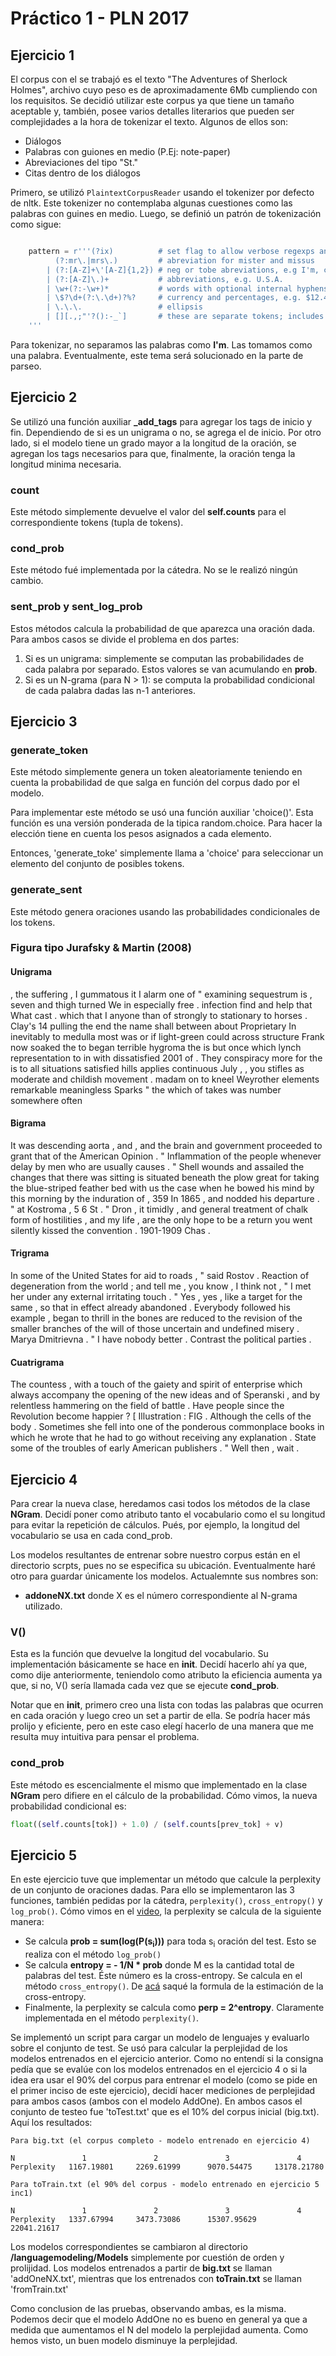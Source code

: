 # Práctico 1 - PLN 2017

## Ejercicio 1

El corpus con el se trabajó es el texto "The Adventures of Sherlock Holmes",
archivo cuyo peso es de aproximadamente 6Mb cumpliendo con los requisitos.
Se decidió utilizar este corpus ya que tiene un tamaño aceptable y, también,
posee varios detalles literarios que pueden ser complejidades a la hora de
tokenizar el texto. Algunos de ellos son:
- Diálogos
- Palabras con guiones en medio (P.Ej: note-paper)
- Abreviaciones del tipo "St."
- Citas dentro de los diálogos

Primero, se utilizó ```PlaintextCorpusReader``` usando el tokenizer por defecto
de nltk. Este tokenizer no contemplaba algunas cuestiones como las palabras
con guines en medio.
Luego, se definió un patrón de tokenización como sigue:
``` python

    pattern = r'''(?ix)          # set flag to allow verbose regexps and ignore case
          (?:mr\.|mrs\.)         # abreviation for mister and missus
        | (?:[A-Z]+\'[A-Z]{1,2}) # neg or tobe abreviations, e.g I'm, can't
        | (?:[A-Z]\.)+           # abbreviations, e.g. U.S.A.
        | \w+(?:-\w+)*           # words with optional internal hyphens
        | \$?\d+(?:\.\d+)?%?     # currency and percentages, e.g. $12.40, 82%
        | \.\.\.                 # ellipsis
        | [][.,;"'?():-_`]       # these are separate tokens; includes ], [
    '''
```

Para tokenizar, no separamos las palabras como **I'm**. Las tomamos como una
palabra. Eventualmente, este tema será solucionado en la parte de parseo.



## Ejercicio 2


Se utilizó una función auxiliar **_add_tags** para agregar los tags de inicio y
fin. Dependiendo de si es un unigrama o no, se agrega el de inicio. Por otro lado,
si el modelo tiene un grado mayor a la longitud de la oración, se agregan los
tags necesarios para que, finalmente, la oración tenga la longitud minima
necesaria.

### **count**
Este método simplemente devuelve el valor del **self.counts**
para el correspondiente tokens (tupla de tokens).

### **cond_prob**
Este método fué implementada por la cátedra. No se le realizó
ningún cambio.

### **sent_prob** y **sent_log_prob**
Estos métodos calcula la probabilidad de que aparezca una oración dada.
Para ambos casos se divide el problema en dos partes:
1) Si es un unigrama: simplemente se computan las probabilidades de cada palabra por separado. Estos valores se van acumulando en **prob**.
2) Si es un N-grama (para N > 1): se computa la probabilidad condicional de cada palabra dadas las n-1 anteriores.




## Ejercicio 3


### **generate_token**

Este método simplemente genera un token aleatoriamente teniendo en cuenta la
probabilidad de que salga en función del corpus dado por el modelo.

Para implementar este método se usó una función auxiliar 'choice()'.
Esta función es una versión ponderada de la tipica random.choice. Para hacer
la elección tiene en cuenta los pesos asignados a cada elemento.

Entonces, 'generate_toke' simplemente llama a 'choice' para seleccionar un
elemento del conjunto de posibles tokens.

### **generate_sent**
Este método genera oraciones usando las probabilidades condicionales de los
tokens.



### Figura tipo Jurafsky & Martin (2008)

#### **Unigrama**



, the suffering , I gummatous it I alarm one of " examining sequestrum is , seven
and thigh turned We in especially free . infection
find and help that What cast . which that I anyone than of strongly to stationary to
horses . Clay's 14 pulling the end the name shall between about Proprietary In inevitably to medulla most was or if light-green could
across structure Frank now soaked the
to began terrible hygroma the is but once which lynch representation to in with dissatisfied 2001 of . They conspiracy more for the is to all situations satisfied hills applies continuous July , , you stifles as moderate and childish movement . madam on to kneel Weyrother elements remarkable meaningless Sparks "
the which of takes was number somewhere often


#### **Bigrama**


It was descending aorta , and , and the brain and government proceeded to grant that of the American Opinion .
"
Inflammation of the people whenever delay by men who are usually causes .
"
Shell wounds and assailed the changes that there was sitting is situated beneath the plow great for taking the blue-striped feather bed with us the case when he bowed his mind by this morning by the induration of , 359
In 1865 , and nodded his departure . " at Kostroma , 5 6 St .
" Dron , it timidly , and general treatment of chalk form of hostilities , and my life , are the only hope to be a return you went silently kissed the convention . 1901-1909 Chas .


#### **Trigrama**

In some of the United States for aid to roads , " said Rostov .
Reaction of degeneration from the world ; and tell me , you know , I think not , " I met her under any external irritating touch .
" Yes , yes , like a target for the same , so that in effect already abandoned .
Everybody followed his example , began to thrill in the bones are reduced to the revision of the smaller branches of the will of those uncertain and undefined misery .
Marya Dmitrievna .
" I have nobody better .
Contrast the political parties .


#### **Cuatrigrama**

The countess , with a touch of the gaiety and spirit of enterprise which always accompany the opening of the new ideas and of Speranski , and by relentless hammering on the field of battle .
Have people since the Revolution become happier ?
[ Illustration : FIG .
Although the cells of the body .
Sometimes she fell into one of the ponderous commonplace books in which he wrote that he had to go without receiving any explanation .
State some of the troubles of early American publishers .
" Well then , wait .



## Ejercicio 4

Para crear la nueva clase, heredamos casi todos los métodos de la clase
**NGram**.
Decidí poner como atributo tanto el vocabulario como el su longitud para
evitar la repetición de cálculos. Pués, por ejemplo, la longitud del
vocabulario se usa en cada cond_prob.

Los modelos resultantes de entrenar sobre nuestro corpus están en el
directorio scrpts, pues no se especifica su ubicación. Eventualmente haré
otro para guardar únicamente los modelos. Actualemnte sus nombres son:
- **addoneNX.txt** donde X es el número correspondiente al N-grama
utilizado.

### **V()**

Esta es la función que devuelve la longitud del vocabulario. Su
implementación básicamente se hace en **__init__**. Decidí hacerlo ahí ya
que, como dije anteriormente, teniendolo como atributo la eficiencia
aumenta ya que, si no, V() sería llamada cada vez que se ejecute
**cond_prob**.

Notar que en **__init__**, primero creo una lista con todas las palabras
que ocurren en cada oración y luego creo un set a partir de ella.
Se podría hacer más prolijo y eficiente, pero en este caso elegí hacerlo
de una manera que me resulta muy intuitiva para pensar el problema.

### **cond_prob**

Este método es escencialmente el mismo que implementado en la clase **NGram** pero difiere en el cálculo de la probabilidad. Cómo vimos, la nueva probabilidad condicional es:
``` python
float((self.counts[tok]) + 1.0) / (self.counts[prev_tok] + v)
```




## Ejercicio 5



En este ejercicio tuve que implementar un método que calcule la perplexity
de un conjunto de oraciones dadas.
Para ello se implementaron las 3 funciones, también pedidas por la
cátedra, ```perplexity()```, ```cross_entropy()``` y ```log_prob()```.
Cómo vimos en el [video](https://www.youtube.com/watch?v=NlmKb0X-nkA&index=8&list=PLHqmonBuc8OfFECDhfoHgaWU1p4NLNuib), la perplexity se calcula de la siguiente manera:


- Se calcula **prob = sum(log(P(s<sub>i</sub>)))** para toda s<sub>i</sub> oración
del test. Esto se realiza con el método ```log_prob()```
- Se calcula **entropy = - 1/N * prob** donde M es la cantidad total de palabras del test. Éste número es la cross-entropy. Se calcula en el método ```cross_entropy()```. De [acá](https://en.wikipedia.org/wiki/Cross_entropy#Estimation)
saqué la formula de la estimación de la cross-entropy.
- Finalmente, la perplexity se calcula como **perp = 2^entropy**. Claramente implementada en el método ```perplexity()```.


Se implementó un script para cargar un modelo de lenguajes y evaluarlo sobre
el conjunto de test. Se usó para calcular la perplejidad de los modelos
entrenados en el ejercicio anterior.
Como no entendí si la consigna pedía que se evalúe con los modelos entrenados
en el ejercicio 4 o si la idea era usar el 90% del corpus para entrenar el
modelo (como se pide en el primer inciso de este ejercicio), decidí hacer
mediciones de perplejidad para ambos casos (ambos con el modelo AddOne). En
ambos casos el conjunto de testeo fue 'toTest.txt' que es el 10% del corpus
inicial (big.txt). Aquí los resultados:

```
Para big.txt (el corpus completo - modelo entrenado en ejercicio 4)

N               1               2               3               4
Perplexity   1167.19801     2269.61999      9070.54475     13178.21780
```

```
Para toTrain.txt (el 90% del corpus - modelo entrenado en ejercicio 5 inc1)

N               1               2               3               4
Perplexity   1337.67994     3473.73086      15307.95629     22041.21617
```

Los modelos correspondientes se cambiaron al directorio
**/languagemodeling/Models** simplemente por cuestión de orden y prolijidad.
Los modelos entrenados a partir de **big.txt** se llaman 'addOneNX.txt',
mientras que los entrenados con **toTrain.txt**  se llaman 'fromTrain.txt'


Como conclusion de las pruebas, observando ambas, es la misma. Podemos decir
que el modelo AddOne no es bueno en general ya que a medida que aumentamos el
N del modelo la perplejidad aumenta. Como hemos visto, un buen modelo
disminuye la perplejidad.
